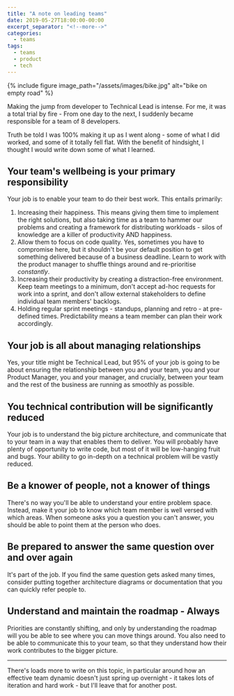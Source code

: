 ```yaml
---
title: "A note on leading teams"
date: 2019-05-27T18:00:00-00:00
excerpt_separator: "<!--more-->"
categories:
  - teams
tags:
  - teams
  - product
  - tech
---
```


{% include figure image_path="/assets/images/bike.jpg" alt="bike on empty road" %}

Making the jump from developer to Technical Lead is intense. For me, it was a total trial by fire - From one day to the next, I suddenly became responsible for a team of 8 developers.

Truth be told I was 100% making it up as I went along - some of what I did worked, and some of it totally fell flat. With the benefit of hindsight, I thought I would write down some of what I learned.

<!--more-->
## Your team's wellbeing is your primary responsibility
Your job is to enable your team to do their best work. This entails primarily:
  1. Increasing their happiness. This means giving them time to implement the right solutions, but also taking time as a team to hammer our problems and creating a framework for distributing workloads - silos of knowledge are a killer of productivity AND happiness.
  1. Allow them to focus on code quality. Yes, sometimes you have to compromise here, but it shouldn't be your default position to get something delivered because of a business deadline.  Learn to work with the product manager to shuffle things around and re-prioritise _constantly_.
  1. Increasing their productivity by creating a distraction-free environment. Keep team meetings to a minimum, don't accept ad-hoc requests for work into a sprint, and don't allow external stakeholders to define individual team members' backlogs.
  1. Holding regular sprint meetings - standups, planning and retro - at pre-defined times. Predictability means a team member can plan their work accordingly.

## Your job is all about managing relationships
Yes, your title might be Technical Lead, but 95% of your job is going to be about ensuring the relationship between you and your team, you and your Product Manager, you and your manager, and crucially, between your team and the rest of the business are running as smoothly as possible.

## You technical contribution will be significantly reduced
Your job is to understand the big picture architecture, and communicate that to your team in a way that enables them to deliver. You will probably have plenty of opportunity to write code, but most of it will be low-hanging fruit and bugs. Your ability to go in-depth on a technical problem will be vastly reduced.

## Be a knower of people, not a knower of things
There's no way you'll be able to understand your entire problem space.  Instead, make it your job to know which team member is well versed with which areas.  When someone asks you a question you can't answer, you should be able to point them at the person who does.

## Be prepared to answer the same question over and over again
It's part of the job. If you find the same question gets asked many times, consider putting together architecture diagrams or documentation that you can quickly refer people to.

## Understand and maintain the roadmap - Always
Priorities are constantly shifting, and only by understanding the roadmap will you be able to see where you can move things around.  You also need to be able to communicate this to your team, so that they understand how their work contributes to the bigger picture.

----

There's loads more to write on this topic, in particular around how an effective team dynamic doesn't just spring up overnight - it takes lots of iteration and hard work - but I'll leave that for another post.